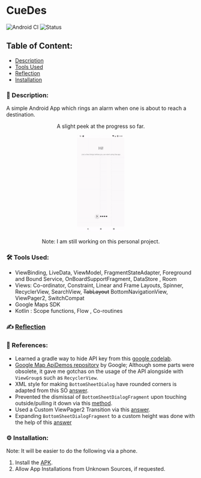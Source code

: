 # CueDes
![Android CI](https://github.com/Kalaiz/CueLoc/workflows/Android%20CI/badge.svg)
![Status](https://img.shields.io/badge/status-work--in--progress-red)

## Table of Content:
- [Description](#-description)
- [Tools Used](#%EF%B8%8F-tools-used)
- [Reflection](#%EF%B8%8F-reflection)
- [Installation](#%EF%B8%8F-installation)

### 📜 Description:
A simple Android App which rings an alarm when one is about to reach a destination.

<p align="center">
A slight peek at the progress so far.
 </p>
<p align="center">
<img src="resources/app_overview.gif" width="25%" height="25%" /> 
</p>
<p align="center">
Note: I am still working on this personal project. 
 </p>


### 🛠️ Tools Used:
 - ViewBinding, LiveData, ViewModel, FragmentStateAdapter, Foreground and Bound Service, OnBoardSupportFragment, DataStore , Room
 - Views: Co-ordinator, Constraint, Linear and Frame Layouts, Spinner, RecyclerView, SearchView, ~~TabLayout~~ BottomNavigationView,  ViewPager2, SwitchCompat
  - Google Maps SDK
  - Kotlin : Scope functions, Flow , Co-routines


### ✍️ [Reflection](/resources/reflection.md)



### 🔖 References:
- Learned a gradle way to hide API key from this [google codelab](https://codelabs.developers.google.com/codelabs/maps-platform-101-android#3).
- [Google Map ApiDemos repository](https://developers.google.com/maps/documentation/android-sdk/lite) by Google; Although some parts were obsolete, it gave me gotchas on the usage of the API alongside with `ViewGroup`s such as `RecyclerView`.
- XML style for making `BottomSheetDialog` have rounded corners is adapted from this SO [answer](https://stackoverflow.com/a/50619479/11200630).
- Prevented the dismissal of `BottomSheetDialogFragment` upon touching outside/pulling it down via this [method](https://stackoverflow.com/a/50734566/11200630).
- Used a Custom ViewPager2 Transition  via this [answer](https://stackoverflow.com/a/59235979/11200630). 
- Expanding `BottomSheetDialogFragment` to a custom height was done with the help of this [answer](https://stackoverflow.com/a/58067230/11200630)

### ⚙️ Installation:
Note: It will be easier to do the following via a phone. 
1) Install the [APK](project/app/build/outputs/apk/debug/app-debug.apk).
2) Allow App Installations from Unknown Sources, if requested.


